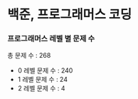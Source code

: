 # 백준, 프로그래머스 코딩
### 프로그래머스 레벨 별 문제 수
총 문제 수 : 268
- 0 레벨 문제 수 : 240
- 1 레벨 문제 수 : 24
- 2 레벨 문제 수 : 4

